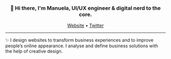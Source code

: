 <h3 align="center">👋 Hi there, I'm Manuela, UI/UX engineer & digital nerd to the core.</h3>
<p align="center">
  <a href="https://mab.leancoders.dev/">Website</a> •
  <a href="https://twitter.com/livevie_">Twitter</a>
</p>

---
✨ I design websites to transform business experiences and to improve people’s online appearance. I analyse and define business solutions with the help of creative design.
